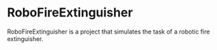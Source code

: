 # RoboFireExtinguisher
RoboFireExtinguisher is a project that simulates the task of a robotic fire extinguisher.
